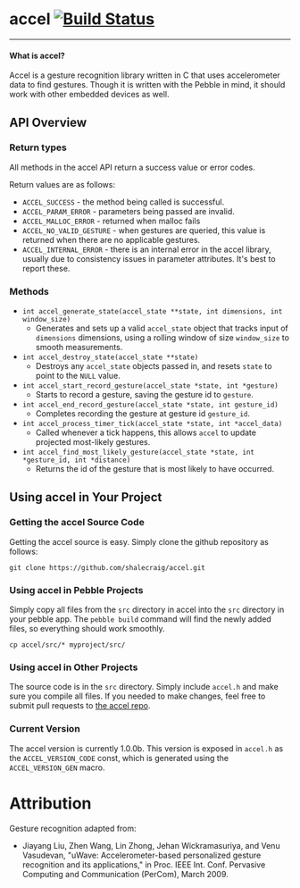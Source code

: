 # accel [![Build Status](https://travis-ci.org/shalecraig/accel.png?branch=master)](https://travis-ci.org/shalecraig/accel)
---

#### What is accel?
Accel is a gesture recognition library written in C that uses accelerometer data to find gestures.
Though it is written with the Pebble in mind, it should work with other embedded devices as well.

## API Overview

### Return types

All methods in the accel API return a success value or error codes.

Return values are as follows:

- `ACCEL_SUCCESS` - the method being called is successful.
- `ACCEL_PARAM_ERROR` - parameters being passed are invalid.
- `ACCEL_MALLOC_ERROR` - returned when malloc fails
- `ACCEL_NO_VALID_GESTURE` - when gestures are queried, this value is returned when there are no applicable gestures.
- `ACCEL_INTERNAL_ERROR` - there is an internal error in the accel library, usually due to consistency issues in parameter attributes. It's best to report these.

### Methods

- `int accel_generate_state(accel_state **state, int dimensions, int window_size)`
    - Generates and sets up a valid `accel_state` object that tracks input of `dimensions` dimensions, using a rolling window of size `window_size` to smooth measurements.
- `int accel_destroy_state(accel_state **state)`
    - Destroys any `accel_state` objects passed in, and resets `state` to point to the `NULL` value.
- `int accel_start_record_gesture(accel_state *state, int *gesture)`
    - Starts to record a gesture, saving the gesture id to `gesture`.
- `int accel_end_record_gesture(accel_state *state, int gesture_id)`
    - Completes recording the gesture at gesture id `gesture_id`.
- `int accel_process_timer_tick(accel_state *state, int *accel_data)`
    - Called whenever a tick happens, this allows `accel` to update projected most-likely gestures.
- `int accel_find_most_likely_gesture(accel_state *state, int *gesture_id, int *distance)`
    - Returns the id of the gesture that is most likely to have occurred.

## Using accel in Your Project

### Getting the accel Source Code
Getting the accel source is easy. Simply clone the github repository as follows:
```
git clone https://github.com/shalecraig/accel.git
```

### Using accel in Pebble Projects

Simply copy all files from the `src` directory in accel into the `src` directory in your pebble app. The `pebble build` command will find the newly added files, so everything should work smoothly.

```
cp accel/src/* myproject/src/
```

### Using accel in Other Projects

The source code is in the `src` directory. Simply include `accel.h` and make sure you compile all files. If you needed to make changes, feel free to submit pull requests to [the accel repo](https://github.com/shalecraig/accel).


### Current Version

The accel version is currently 1.0.0b.
This version is exposed in `accel.h` as the `ACCEL_VERSION_CODE` const, which is generated using the `ACCEL_VERSION_GEN` macro.

Attribution
=====

Gesture recognition adapted from:
- Jiayang Liu, Zhen Wang, Lin Zhong, Jehan Wickramasuriya, and Venu Vasudevan, "uWave: Accelerometer-based personalized gesture recognition and its applications," in Proc. IEEE Int. Conf. Pervasive Computing and Communication (PerCom), March 2009.
